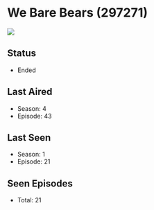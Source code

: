 # We Bare Bears (297271)

<img src="https://dg31sz3gwrwan.cloudfront.net/poster/297271/1361954-0-optimized.jpg" />

## Status
* Ended
## Last Aired
* Season: 4
* Episode: 43
## Last Seen
* Season: 1
* Episode: 21
## Seen Episodes
* Total: 21
